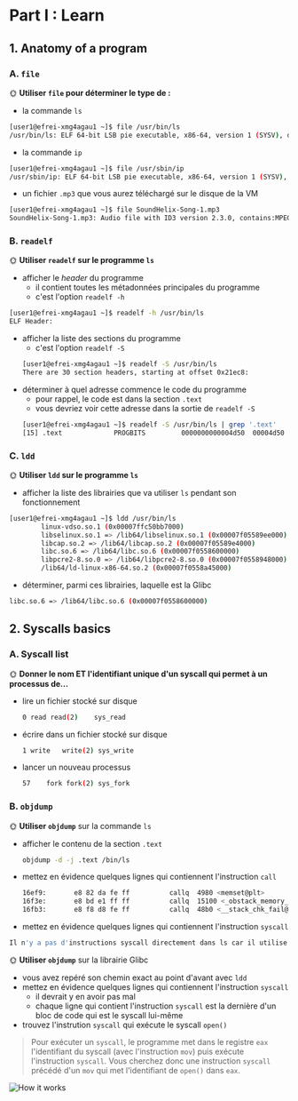 # Part I : Learn

## 1. Anatomy of a program

### A. `file`

🌞 **Utiliser `file` pour déterminer le type de :**

- la commande `ls`
```bash
[user1@efrei-xmg4agau1 ~]$ file /usr/bin/ls
/usr/bin/ls: ELF 64-bit LSB pie executable, x86-64, version 1 (SYSV), dynamically linked, interpreter /lib64/ld-linux-x86-64.so.2, BuildID[sha1]=fe37adecca22a782c4fb274ae601f220cc1fbb4d, for GNU/Linux 3.2.0, stripped
```
- la commande `ip`
```bash
[user1@efrei-xmg4agau1 ~]$ file /usr/sbin/ip
/usr/sbin/ip: ELF 64-bit LSB pie executable, x86-64, version 1 (SYSV), dynamically linked, interpreter /lib64/ld-linux-x86-64.so.2, BuildID[sha1]=77a2f5899f0529f27d87bb29c6b84c535739e1c7, for GNU/Linux 3.2.0, stripped
```
- un fichier `.mp3` que vous aurez téléchargé sur le disque de la VM
```bash
[user1@efrei-xmg4agau1 ~]$ file SoundHelix-Song-1.mp3
SoundHelix-Song-1.mp3: Audio file with ID3 version 2.3.0, contains:MPEG ADTS, layer III, v1, 192 kbps, 44.1 kHz, Stereo
```

### B. `readelf`

🌞 **Utiliser `readelf` sur le programme `ls`**

- afficher le *header* du programme
  - il contient toutes les métadonnées principales du programme
  - c'est l'option `readelf -h`
```bash
[user1@efrei-xmg4agau1 ~]$ readelf -h /usr/bin/ls
ELF Header:
```
- afficher la liste des sections du programme
  - c'est l'option `readelf -S`
  ```bash
  [user1@efrei-xmg4agau1 ~]$ readelf -S /usr/bin/ls
  There are 30 section headers, starting at offset 0x21ec8:
  ```
- déterminer à quel adresse commence le code du programme
  - pour rappel, le code est dans la section `.text`
  - vous devriez voir cette adresse dans la sortie de `readelf -S`
  ```bash
  [user1@efrei-xmg4agau1 ~]$ readelf -S /usr/bin/ls | grep '.text'
  [15] .text             PROGBITS         0000000000004d50  00004d50
  ```

### C. `ldd`

🌞 **Utiliser `ldd` sur le programme `ls`**

- afficher la liste des librairies que va utiliser `ls` pendant son fonctionnement
```bash
[user1@efrei-xmg4agau1 ~]$ ldd /usr/bin/ls
        linux-vdso.so.1 (0x00007ffc50bb7000)
        libselinux.so.1 => /lib64/libselinux.so.1 (0x00007f05589ee000)
        libcap.so.2 => /lib64/libcap.so.2 (0x00007f05589e4000)
        libc.so.6 => /lib64/libc.so.6 (0x00007f0558600000)
        libpcre2-8.so.0 => /lib64/libpcre2-8.so.0 (0x00007f0558948000)
        /lib64/ld-linux-x86-64.so.2 (0x00007f0558a45000)
```
- déterminer, parmi ces librairies, laquelle est la Glibc
```bash
libc.so.6 => /lib64/libc.so.6 (0x00007f0558600000)
```
## 2. Syscalls basics

### A. Syscall list

🌞 **Donner le nom ET l'identifiant unique d'un syscall qui permet à un processus de...**

- lire un fichier stocké sur disque
  ```bash
  0	read read(2)	sys_read
  ```
- écrire dans un fichier stocké sur disque
  ```bash
  1	write	write(2) sys_write
  ```
- lancer un nouveau processus
  ```bash
  57	fork fork(2) sys_fork
  ```
  
### B. `objdump`

🌞 **Utiliser `objdump`** sur la commande `ls`

- afficher le contenu de la section `.text`
  ```bash
  objdump -d -j .text /bin/ls
  ```
- mettez en évidence quelques lignes qui contiennent l'instruction `call`
  ```bash
  16ef9:       e8 82 da fe ff          callq  4980 <memset@plt>
  16f3e:       e8 bd e1 ff ff          callq  15100 <_obstack_memory_used@@Base+0x47f0>
  16fb3:       e8 f8 d8 fe ff          callq  48b0 <__stack_chk_fail@plt>
  ```
- mettez en évidence quelques lignes qui contiennent l'instruction `syscall`
```bash
Il n'y a pas d'instructions syscall directement dans ls car il utilise la Glibc pour effectuer les appels système.
```

🌞 **Utiliser `objdump`** sur la librairie Glibc

- vous avez repéré son chemin exact au point d'avant avec `ldd`
- mettez en évidence quelques lignes qui contiennent l'instruction `syscall`
  - il devrait y en avoir pas mal
  - chaque ligne qui contient l'instruction `syscall` est la dernière d'un bloc de code qui est le syscall lui-même
- trouvez l'instrution `syscall` qui exécute le syscall `open()`

> Pour exécuter un `syscall`, le programme met dans le registre `eax` l'identifiant du syscall (avec l'instruction `mov`) puis exécute l'instruction `syscall`. Vous cherchez donc une instruction `syscall` précédé d'un `mov` qui met l'identifiant de `open()` dans `eax`.

![How it works](./img/syscall_work.jpg)

